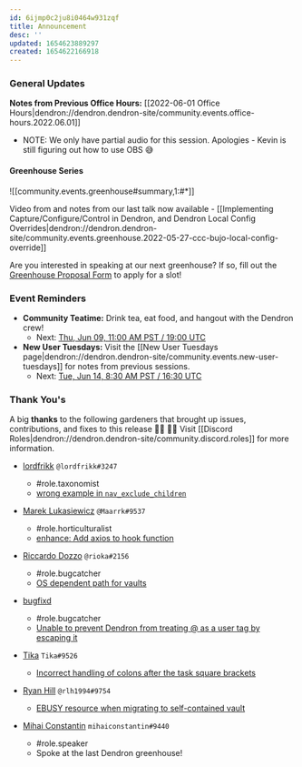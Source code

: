 ```yaml
---
id: 6ijmp0c2ju8i0464w931zqf
title: Announcement
desc: ''
updated: 1654623889297
created: 1654622166918
---
```

### General Updates

**Notes from Previous Office Hours:** [[2022-06-01 Office Hours|dendron://dendron.dendron-site/community.events.office-hours.2022.06.01]]
- NOTE: We only have partial audio for this session. Apologies - Kevin is still figuring out how to use OBS 😅

#### Greenhouse Series

![[community.events.greenhouse#summary,1:#*]]

Video from and notes from our last talk now available - [[Implementing Capture/Configure/Control in Dendron, and Dendron Local Config Overrides|dendron://dendron.dendron-site/community.events.greenhouse.2022-05-27-ccc-bujo-local-config-override]]

Are you interested in speaking at our next greenhouse? If so, fill out the [Greenhouse Proposal Form](https://airtable.com/shrHMMl1NwefpM689?prefill_SurveyName=GreenhouseProposal&hide_SurveyName=true) to apply for a slot!

### Event Reminders

- **Community Teatime:** Drink tea, eat food, and hangout with the Dendron crew!
    - Next: [Thu, Jun 09, 11:00 AM PST / 19:00 UTC](https://link.dendron.so/luma)
- **New User Tuesdays:** Visit the [[New User Tuesdays page|dendron://dendron.dendron-site/community.events.new-user-tuesdays]] for notes from previous sessions.
    - Next: [Tue, Jun 14, 8:30 AM PST / 16:30 UTC](https://link.dendron.so/luma)

### Thank You's

A big **thanks** to the following gardeners that brought up issues, contributions, and fixes to this release :man_farmer: :woman_farmer: 
Visit [[Discord Roles|dendron://dendron.dendron-site/community.discord.roles]] for more information.

- [lordfrikk]() `@lordfrikk#3247`
    - #role.taxonomist
    - [wrong example in `nav_exclude_children`](https://wiki.dendron.so/notes/4l0mnzhwcos8kdn5aif1we9/)

- [Marek Lukasiewicz](https://github.com/Maarrk) `@Maarrk#9537`
    - #role.horticulturalist
    - [enhance: Add axios to hook function](https://github.com/dendronhq/dendron/pull/3001)

- [Riccardo Dozzo](https://github.com/rioka) `@rioka#2156`
  - #role.bugcatcher
  - [OS dependent path for vaults](https://github.com/dendronhq/dendron/issues/3040)

- [bugfixd](https://github.com/bugfixd)
  - #role.bugcatcher
  - [Unable to prevent Dendron from treating @ as a user tag by escaping it](https://github.com/dendronhq/dendron/issues/3039)

- [Tika](https://github.com/SR--) `Tika#9526`
  - [Incorrect handling of colons after the task square brackets](https://github.com/dendronhq/dendron/issues/3037)
  
- [Ryan Hill](https://github.com/rlh1994) `@rlh1994#9754`
  - [EBUSY resource when migrating to self-contained vault](https://github.com/dendronhq/dendron/issues/3021)    

- [Mihai Constantin](https://github.com/mihaiconstantin) `mihaiconstantin#9440`
   - #role.speaker
   - Spoke at the last Dendron greenhouse!
